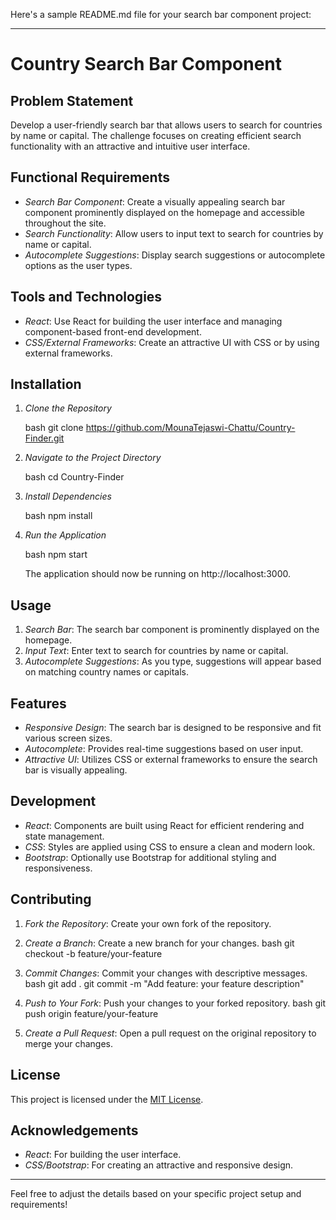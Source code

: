 Here's a sample README.md file for your search bar component project:

---

# Country Search Bar Component

## Problem Statement

Develop a user-friendly search bar that allows users to search for countries by name or capital. The challenge focuses on creating efficient search functionality with an attractive and intuitive user interface.

## Functional Requirements

- *Search Bar Component*: Create a visually appealing search bar component prominently displayed on the homepage and accessible throughout the site.
- *Search Functionality*: Allow users to input text to search for countries by name or capital.
- *Autocomplete Suggestions*: Display search suggestions or autocomplete options as the user types.

## Tools and Technologies

- *React*: Use React for building the user interface and managing component-based front-end development.
- *CSS/External Frameworks*: Create an attractive UI with CSS or by using external frameworks.

## Installation

1. *Clone the Repository*

   bash
   git clone https://github.com/MounaTejaswi-Chattu/Country-Finder.git
   

2. *Navigate to the Project Directory*

   bash
   cd Country-Finder
   

3. *Install Dependencies*

   bash
   npm install
   

4. *Run the Application*

   bash
   npm start
   

   The application should now be running on http://localhost:3000.

## Usage

1. *Search Bar*: The search bar component is prominently displayed on the homepage.
2. *Input Text*: Enter text to search for countries by name or capital.
3. *Autocomplete Suggestions*: As you type, suggestions will appear based on matching country names or capitals.

## Features

- *Responsive Design*: The search bar is designed to be responsive and fit various screen sizes.
- *Autocomplete*: Provides real-time suggestions based on user input.
- *Attractive UI*: Utilizes CSS or external frameworks to ensure the search bar is visually appealing.

## Development

- *React*: Components are built using React for efficient rendering and state management.
- *CSS*: Styles are applied using CSS to ensure a clean and modern look.
- *Bootstrap*: Optionally use Bootstrap for additional styling and responsiveness.

## Contributing

1. *Fork the Repository*: Create your own fork of the repository.
2. *Create a Branch*: Create a new branch for your changes.
   bash
   git checkout -b feature/your-feature
   
3. *Commit Changes*: Commit your changes with descriptive messages.
   bash
   git add .
   git commit -m "Add feature: your feature description"
   
4. *Push to Your Fork*: Push your changes to your forked repository.
   bash
   git push origin feature/your-feature
   
5. *Create a Pull Request*: Open a pull request on the original repository to merge your changes.

## License

This project is licensed under the [MIT License](LICENSE).

## Acknowledgements

- *React*: For building the user interface.
- *CSS/Bootstrap*: For creating an attractive and responsive design.

---

Feel free to adjust the details based on your specific project setup and requirements!
